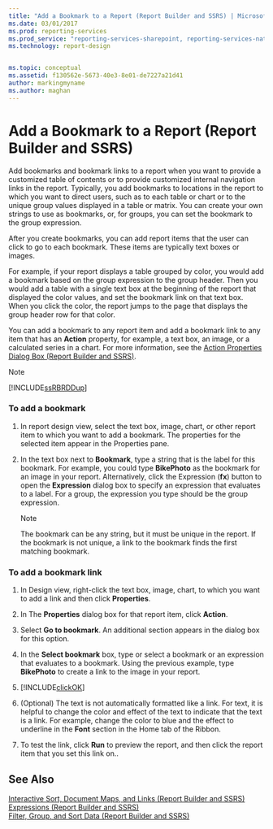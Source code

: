 ```yaml
---
title: "Add a Bookmark to a Report (Report Builder and SSRS) | Microsoft Docs"
ms.date: 03/01/2017
ms.prod: reporting-services
ms.prod_service: "reporting-services-sharepoint, reporting-services-native"
ms.technology: report-design


ms.topic: conceptual
ms.assetid: f130562e-5673-40e3-8e01-de7227a21d41
author: markingmyname
ms.author: maghan
---
```

# Add a Bookmark to a Report (Report Builder and SSRS)
  Add bookmarks and bookmark links to a report when you want to provide a customized table of contents or to provide customized internal navigation links in the report. Typically, you add bookmarks to locations in the report to which you want to direct users, such as to each table or chart or to the unique group values displayed in a table or matrix. You can create your own strings to use as bookmarks, or, for groups, you can set the bookmark to the group expression.  
  
 After you create bookmarks, you can add report items that the user can click to go to each bookmark. These items are typically text boxes or images.  
  
 For example, if your report displays a table grouped by color, you would add a bookmark based on the group expression to the group header. Then you would add a table with a single text box at the beginning of the report that displayed the color values, and set the bookmark link on that text box. When you click the color, the report jumps to the page that displays the group header row for that color.  
  
 You can add a bookmark to any report item and add a bookmark link to any item that has an **Action** property, for example, a text box, an image, or a calculated series in a chart. For more information, see the [Action Properties Dialog Box &#40;Report Builder and SSRS&#41;](https://msdn.microsoft.com/library/2c5d915b-4f97-42cf-b8f1-49ca3ff3d0f9).  
  
> [!NOTE]  
>  [!INCLUDE[ssRBRDDup](../../includes/ssrbrddup-md.md)]  
  
### To add a bookmark  
  
1.  In report design view, select the text box, image, chart, or other report item to which you want to add a bookmark. The properties for the selected item appear in the Properties pane.  
  
2.  In the text box next to **Bookmark**, type a string that is the label for this bookmark. For example, you could type **BikePhoto** as the bookmark for an image in your report. Alternatively, click the Expression (**fx**) button to open the **Expression** dialog box to specify an expression that evaluates to a label. For a group, the expression you type should be the group expression.  
  
    > [!NOTE]  
    >  The bookmark can be any string, but it must be unique in the report. If the bookmark is not unique, a link to the bookmark finds the first matching bookmark.  
  
### To add a bookmark link  
  
1.  In Design view, right-click the text box, image, chart, to which you want to add a link and then click **Properties**.  
  
2.  In The **Properties** dialog box for that report item, click **Action**.  
  
3.  Select **Go to bookmark**. An additional section appears in the dialog box for this option.  
  
4.  In the **Select bookmark** box, type or select a bookmark or an expression that evaluates to a bookmark. Using the previous example, type **BikePhoto** to create a link to the image in your report.  
  
5.  [!INCLUDE[clickOK](../../includes/clickok-md.md)]  
  
6.  (Optional) The text is not automatically formatted like a link. For text, it is helpful to change the color and effect of the text to indicate that the text is a link. For example, change the color to blue and the effect to underline in the **Font** section in the Home tab of the Ribbon.  
  
7.  To test the link, click **Run** to preview the report, and then click the report item that you set this link on..  
  
## See Also  
 [Interactive Sort, Document Maps, and Links &#40;Report Builder and SSRS&#41;](../../reporting-services/report-design/interactive-sort-document-maps-and-links-report-builder-and-ssrs.md)   
 [Expressions &#40;Report Builder and SSRS&#41;](../../reporting-services/report-design/expressions-report-builder-and-ssrs.md)   
 [Filter, Group, and Sort Data &#40;Report Builder and SSRS&#41;](../../reporting-services/report-design/filter-group-and-sort-data-report-builder-and-ssrs.md)  
  
  
